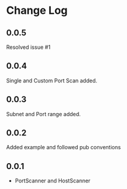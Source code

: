 # Change Log

## 0.0.5

Resolved issue #1

## 0.0.4

Single and Custom Port Scan added.

## 0.0.3

Subnet and Port range added.

## 0.0.2

Added example and followed pub conventions

## 0.0.1

* PortScanner and HostScanner

